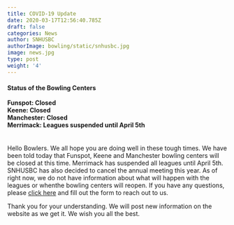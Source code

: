 ```yaml
---
title: COVID-19 Update
date: 2020-03-17T12:56:40.785Z
draft: false
categories: News
author: SNHUSBC
authorImage: bowling/static/snhusbc.jpg
image: news.jpg
type: post
weight: '4'
---
```

<h4><strong>Status of the Bowling Centers</strong><br><br>
    Funspot: Closed <br>
    Keene: Closed<br>
    Manchester: Closed <br>
    Merrimack: Leagues suspended until April 5th<br><br>
    </h4>

<p>Hello Bowlers.  We all hope you are doing well in these tough times.  We have been told today that Funspot,
Keene and Manchester bowling centers will be closed at this time.  Merrimack has suspended all leagues until April 5th.
SNHUSBC has also decided to cancel the annual meeting this year.  As of right now, we do not have information about what will happen with the leagues or whenthe bowling centers will reopen.  If you have any questions, please <a href = "https://snhusbc.com/contact/"> click here</a> and fill out the form to reach out to us.  </p>
<p>Thank you for your understanding.  We will post new information on the website as we get it.  We wish you all the best.</p>

